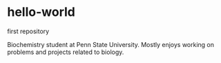 # hello-world
first repository 



Biochemistry student at Penn State University. Mostly enjoys working on problems and projects related to biology. 

